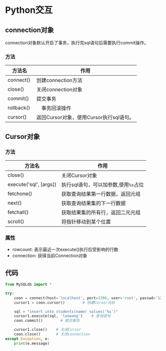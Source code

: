 # Python交互

## connection对象
connection对象默认开启了事务，执行完sql语句后需要执行commit操作。

### 方法
方法名 | 作用 
----  | ----
connect()  | 创建connection方法
close() | 关闭connection对象
commit() | 提交事务
rollback() |　事务回滚操作
cursor()　| 返回Cursor对象，使用Cursor执行sql语句。

## Cursor对象
### 方法
方法名      | 作用 
----       | ---
close()    | 关闭Cursor对象
execute('sql', [args])  | 执行sql语句，可以加参数,使用`%s`占位
fetchone() | 获取查询结果第一行数据，返回元组
next()     | 获取查询结果集的下一行数据
fetchall() | 获取结果集的所有行，返回二元元组
scroll()   | 将指针移动到某个位置

### 属性
- rowcount: 表示最近一次execute()执行后受影响的行数
- connection: 获得当前Connection对象

## 代码
```python
from MySQLdb import *

try:
    coon = connect(host='localhost', port=3306, user='root', passwd='1234qwer', db='python3', charset='utf8')    # 连接数据库
    cursor1 = coon.cursor()        # 创建Cursor光标

    sql = "insert into students(name) values('%s')"
    cursor1.execute(sql, 'laowang')    # 查询语句
    coon.commit()        # 提交事务

    cursor1.close()    # 关闭Cursor
    coon.close()       # 关闭connection
except Exception, e:
    print(e.message)
```